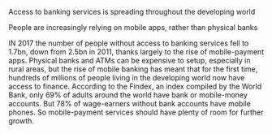 Access to banking services is spreading throughout the developing world

People are increasingly relying on mobile apps, rather than physical banks

IN 2017 the number of people without access to banking services fell to 1.7bn, down from 2.5bn in 2011, thanks largely to the rise of mobile-payment apps. Physical banks and ATMs can be expensive to setup, especially in rural areas, but the rise of mobile banking has meant that for the first time, hundreds of millions of people living in the developing world now have access to finance. According to the Findex, an index compiled by the World Bank, only 69% of adults around the world have bank or mobile-money accounts. But 78% of wage-earners without bank accounts have mobile phones. So mobile-payment services should have plenty of room for further growth.